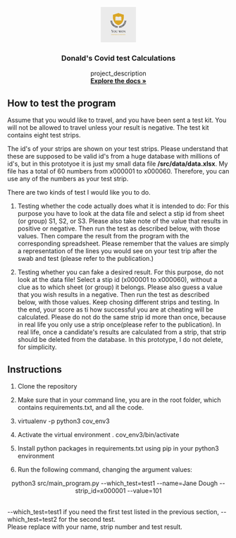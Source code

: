 <div id="top"></div>
<!--
*** Thanks for checking out my project
*** Dr Donald O. Besong
-->


<!-- PROJECT LOGO -->
<br />
<div align="center">
  <a href="http://github.com/Donald-Besong">
    <img src="src/data/images/logo.png" alt="Logo" width="80" height="80">
  </a>

<h3 align="center">Donald's Covid test Calculations</h3>

  <p align="center">
    project_description
    <br />
    <a href="http://github.com/Donald-Besong/Covid_Test"><strong>Explore the docs »</strong></a>
  </p>
</div>




## How to test the program
<p>
Assume that you would like to travel, and you have been sent a test kit. 
You will not be allowed to travel unless your result is
negative. The test kit contains eight test strips.
</p>
The id's of your strips are shown on your test strips. Please understand that
these are supposed to be valid id's from a huge database with millions of id's, but in this prototyoe
it is just my small data file <b>/src/data/data.xlsx</b>. My file has a total
of 60 numbers from x000001 to x000060. Therefore, you can use any of the numbers 
as your test strip. 
<p>
There are two kinds of test I would like you to do. 

1. Testing whether the code actually does what it is intended to do: 
For this purpose you have to look at the data file and select a stip 
id from sheet (or group) S1, S2, or S3.
Please also take note of the value that results in positive or negative.
Then run the test as described below, with those values. Then compare
the result from the program with the corresponding spreadsheet.
Please remember that the values are simply a representation of the lines
you would see on your test trip after the swab and test (please refer to the publication.)

2. Testing whether you can fake a desired result. 
For this purpose, do not look at the data file! Select a stip 
id (x000001 to x000060), without a clue as to which sheet (or group) it belongs.
Please also guess a value that you wish results in a negative.
Then run the test as described below, with those values.
Keep chosing different strips and testing. In the end, your score
as ti how successful you are at cheating will be calculated.
Please do not do the same strip id more than once,
because in real life you only use a strip once(please refer to the publication).
In real life, once a candidate's results are calculated from a strip, that strip
should be deleted from the database. In this prototype, I do not delete, for simplicity.
</p>
           


## Instructions

1. Clone the repository
2. Make sure that in your command line, you are in the root folder, which contains
   requirements.txt, and all the code.
3. virtualenv -p python3 cov_env3

4. Activate the virtual environment  . cov_env3/bin/activate

5. Install python packages in requirements.txt using pip in your python3
environment   
  

5. Run the following command, changing the argument values:
<p align="center"> python3 src/main_program.py --which_test=test1 --name=Jane Dough --strip_id=x000001 --value=101 </p>
<br>
--which_test=test1 if you need the first test listed in the previous section,
--which_test=test2 for the second test.
<br>
Please replace with your name, strip number and test result.
